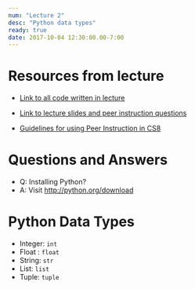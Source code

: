 ```yaml
---
num: "Lecture 2"
desc: "Python data types"
ready: true
date: 2017-10-04 12:30:00.00-7:00
---
```


# Resources from lecture

* [Link to all code written in lecture](https://github.com/ucsb-cs8-f17/cs8-f17-lecture-code)

* [Link to lecture slides and peer instruction questions](https://drive.google.com/drive/folders/0BxIvQwpl4ocoRy1Pa041SThLUFU?usp=sharing)

* [Guidelines for using Peer Instruction in CS8](https://drive.google.com/file/d/0BxIvQwpl4ocoX2ZpUjJDZW52Wlk/view?usp=sharing)

# Questions and Answers

* Q: Installing Python?
* A: Visit http://python.org/download

   
# Python Data Types

* Integer: `int`
* Float : `float`
* String: `str`
* List: `list` 
* Tuple: `tuple`


